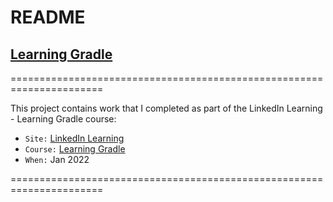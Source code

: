 
# README

## [Learning Gradle](https://www.linkedin.com/learning/learning-gradle)

======================================================================

This project contains work that I completed as part of the LinkedIn Learning - Learning Gradle course:

* `Site:` [LinkedIn Learning](https://www.linkedin.com)
* `Course:` [Learning Gradle](https://www.linkedin.com/learning/learning-gradle)
* `When:` Jan 2022

======================================================================
